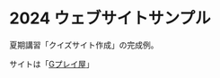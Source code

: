 # 2024 ウェブサイトサンプル

夏期講習「クイズサイト作成」の完成例。

サイトは「[Gプレイ屋](https://gplayer2022.github.io/SummerWeb2024/)」
